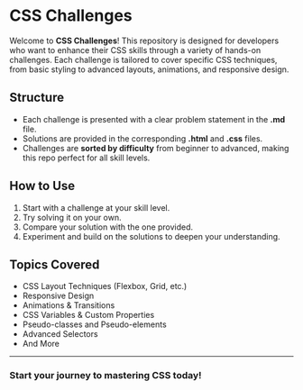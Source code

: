 # CSS Challenges

Welcome to **CSS Challenges**! This repository is designed for developers who want to enhance their CSS skills through a variety of hands-on challenges. Each challenge is tailored to cover specific CSS techniques, from basic styling to advanced layouts, animations, and responsive design.

## Structure

- Each challenge is presented with a clear problem statement in the **.md** file.
- Solutions are provided in the corresponding **.html** and **.css** files.
- Challenges are **sorted by difficulty** from beginner to advanced, making this repo perfect for all skill levels.

## How to Use

1. Start with a challenge at your skill level.
2. Try solving it on your own.
3. Compare your solution with the one provided.
4. Experiment and build on the solutions to deepen your understanding.

## Topics Covered

- CSS Layout Techniques (Flexbox, Grid, etc.)
- Responsive Design
- Animations & Transitions
- CSS Variables & Custom Properties
- Pseudo-classes and Pseudo-elements
- Advanced Selectors
- And More

---

### Start your journey to mastering CSS today!
